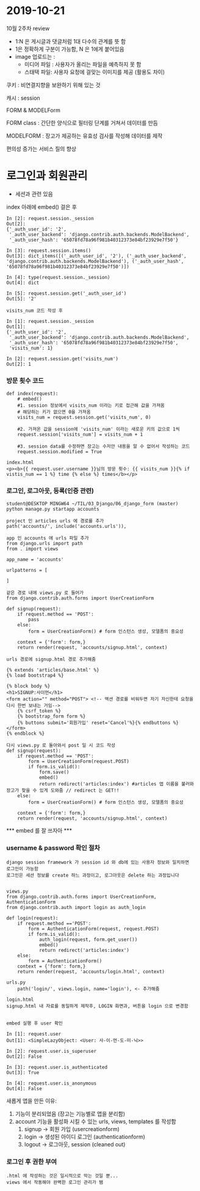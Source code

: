 # 2019-10-21

10월 2주차 review

- 1:N 은 게시글과 댓글처럼 1대 다수의 관계를 뜻 함
- 1은 정확하게 구분이 가능함, N 은 1에게 붙어있음
- image 업로드는 :
  - 미디어 파일 : 사용자가 올리는 파일을 예측하지 못 함
  - 스태택 파일: 사용자 요청에 걸맞는 이미지를 제공 (활용도 차이)

쿠키 : 비연결지향을 보완하기 위해 있는 것

캐시 : session 

FORM & MODELForm

FORM class : 간단한 양식으로 필터링 단계를 거쳐서 데이터를 만듬

MODELFORM : 장고가 제공하는 유효성 검사를 작성해 데이터를 제작

편의성 증가는 서비스 질의 향상



# 로그인과 회원관리

- 세션과 관련 있음

index 아래에 embed() 걸은 후

```django
In [2]: request.session._session
Out[2]:
{'_auth_user_id': '2',
 '_auth_user_backend': 'django.contrib.auth.backends.ModelBackend',
 '_auth_user_hash': '65078fd78a96f981b40312373e84bf23929e7f50'}

In [3]: request.session.items()
Out[3]: dict_items([('_auth_user_id', '2'), ('_auth_user_backend', 'django.contrib.auth.backends.ModelBackend'), ('_auth_user_hash', '65078fd78a96f981b40312373e84bf23929e7f50')])

In [4]: type(request.session._session)
Out[4]: dict

In [5]: request.session.get('_auth_user_id')
Out[5]: '2'

visits_num 코드 작성 후

In [1]: request.session._session
Out[1]:
{'_auth_user_id': '2',
 '_auth_user_backend': 'django.contrib.auth.backends.ModelBackend',
 '_auth_user_hash': '65078fd78a96f981b40312373e84bf23929e7f50',
 'visits_num': 1}

In [2]: request.session.get('visits_num')
Out[2]: 1
```

### 방문 횟수 코드

```django
def index(request):
    # embed()
    #1. session 정보에서 visits_num 이라는 키로 접근해 값을 가져옴
    # 해당하는 키가 없으면 0을 가져옴
    visits_num = request.session.get('visits_num', 0)

    #2. 가져온 값을 session에 'visits_num' 이라는 새로운 키의 값으로 1씩 
    request.session['visits_num'] = visits_num + 1

    #3. session data를 수정하면 장고는 수저안 내용을 알 수 없어서 작성하는 코드
    request.session.modified = True

index.html
<p><b>{{ request.user.username }}님의 방문 횟수: {{ visits_num }}{% if vistis_num == 1 %} time {% else %} times</b></p>
```

### 로그인, 로그아웃, 등록(인증 관련)

```django
student@DESKTOP MINGW64 ~/TIL/03_Django/06_django_form (master)
python manage.py startapp accounts

project 인 articles urls 에 경로를 추가
path('accounts/', include('accounts.urls')),

app 인 accounts 에 urls 파일 추가
from django.urls import path
from . import views

app_name = 'accounts'

urlpatterns = [

]

같은 경로 내에 views.py 로 들어가
from django.contrib.auth.forms import UserCreationForm

def signup(request):
    if request.method == 'POST':
        pass
    else:
        form = UserCreationForm() # form 인스턴스 생성, 모델폼의 중요성

    context = {'form': form,}
    return render(request, 'accounts/signup.html', context)

urls 경로에 signup.html 경로 추가해줌

{% extends 'articles/base.html' %}
{% load bootstrap4 %}

{% block body %}
<h1>SIGNUP:사이먼</h1>
<form action="" method="POST"> <!-- 액션 경로를 비워두면 자기 자신한테 요청을 다시 한번 보내는 거임-->
    {% csrf_token %}
    {% bootstrap_form form %}
    {% buttons submit='회원가입' reset='Cancel'%}{% endbuttons %}
</form>
{% endblock %}

다시 views.py 로 돌아와서 post 일 시 코드 작성
def signup(request):
    if request.method == 'POST':
        form = UserCreationForm(request.POST)
        if form.is_valid():
            form.save()
            embed()
            return redirect('articles:index') #articles 앱 이름을 불러와 장고가 찾을 수 있게 도와줌 // redirect 는 GET!!
    else:
        form = UserCreationForm() # form 인스턴스 생성, 모델폼의 중요성

    context = {'form': form,}
    return render(request, 'accounts/signup.html', context)
```

*** embed 를 잘 쓰자아 ***

### username & password 확인 절차

```django
django session framework 가 session id 와 db에 있는 사용자 정보와 일치하면 
로그인이 가능함
로그인은 세션 정보를 create 하느 과정이고, 로그아웃은 delete 하는 과정입니다


views.py
from django.contrib.auth.forms import UserCreationForm, AuthenticationForm
from django.contrib.auth import login as auth_login

def login(request):
    if request.method =='POST':
        form = AuthenticationForm(request, request.POST)
        if form.is_valid():
            auth_login(request, form.get_user())
            embed()
            return redirect('articles:index')
    else:
        form = AuthenticationForm()
    context = {'form': form,}
    return render(request, 'accounts/login.html', context)

urls.py
    path('login/', views.login, name='login'), <- 추가해줌

login.html                                                                               signup.html 내 자료를 동일하게 제작후, LOGIN 화면과, 버튼을 login 으로 변경함
                                                 
```

```django
embed 실행 후 user 확인

In [1]: request.user
Out[1]: <SimpleLazyObject: <User: 사-이-먼-도-미-닉>>

In [2]: request.user.is_superuser
Out[2]: False

In [3]: request.user.is_authenticated
Out[3]: True

In [4]: request.user.is_anonymous
Out[4]: False
```

새롭게 앱을 만든 이유:

1. 기능이 분리되었음 (장고는 기능별로 앱을 분리함)
2. account 기능을 활성화 시킬 수 있는 urls, views, templates 를 작성함
   1. signup -> 회원 가입 (usercreationform)
   2. login -> 생성된 아이디 로그인 (authenticationform)
   3. logout -> 로그아웃, session (cleaned out)



### 로그인 후 권한 부여

```django
.html 에 작성하는 것은 일시적으로 막는 것일 뿐...
views 에서 작동해야 완벽한 로그인 관리가 됌
```

